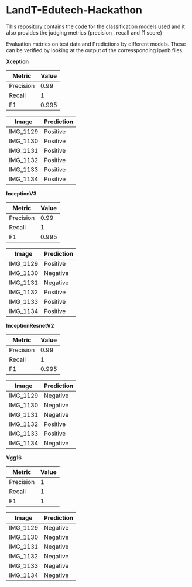 # LandT-Edutech-Hackathon

This repository contains the code for the classification models used and it also provides the judging metrics (precision , recall and f1 score)

Evaluation metrics on test data and Predictions by different models. These can be verified by looking at the output of the corressponding ipynb files.



**Xception**

| Metric | Value |
| --- | --- |
| Precision | 0.99 |
|Recall | 1 |
|F1     |  0.995 |


|Image|Prediction|
| --- | --- |
|IMG_1129| Positive|
|IMG_1130| Positive|
|IMG_1131| Positive|
|IMG_1132| Positive|
|IMG_1133| Positive|
|IMG_1134| Positive|

**InceptionV3**


| Metric | Value |
| --- | --- |
| Precision | 0.99 |
|Recall | 1 |
|F1     |  0.995 |

|Image|Prediction|
| --- | --- |
|IMG_1129| Positive|
|IMG_1130| Negative|
|IMG_1131| Negative|
|IMG_1132| Positive|
|IMG_1133| Positive|
|IMG_1134| Positive|


**InceptionResnetV2**


| Metric | Value |
| --- | --- |
| Precision | 0.99 |
|Recall | 1 |
|F1     |  0.995 |

|Image|Prediction|
| --- | --- |
|IMG_1129| Negative|
|IMG_1130| Negative|
|IMG_1131| Negative|
|IMG_1132| Positive|
|IMG_1133| Positive|
|IMG_1134| Negative|


**Vgg16**


| Metric | Value |
| --- | --- |
| Precision | 1|
|Recall | 1 |
|F1     |  1 |

|Image|Prediction|
| --- | --- |
|IMG_1129| Negative|
|IMG_1130| Negative|
|IMG_1131| Negative|
|IMG_1132| Negative|
|IMG_1133| Negative|
|IMG_1134| Negative|

